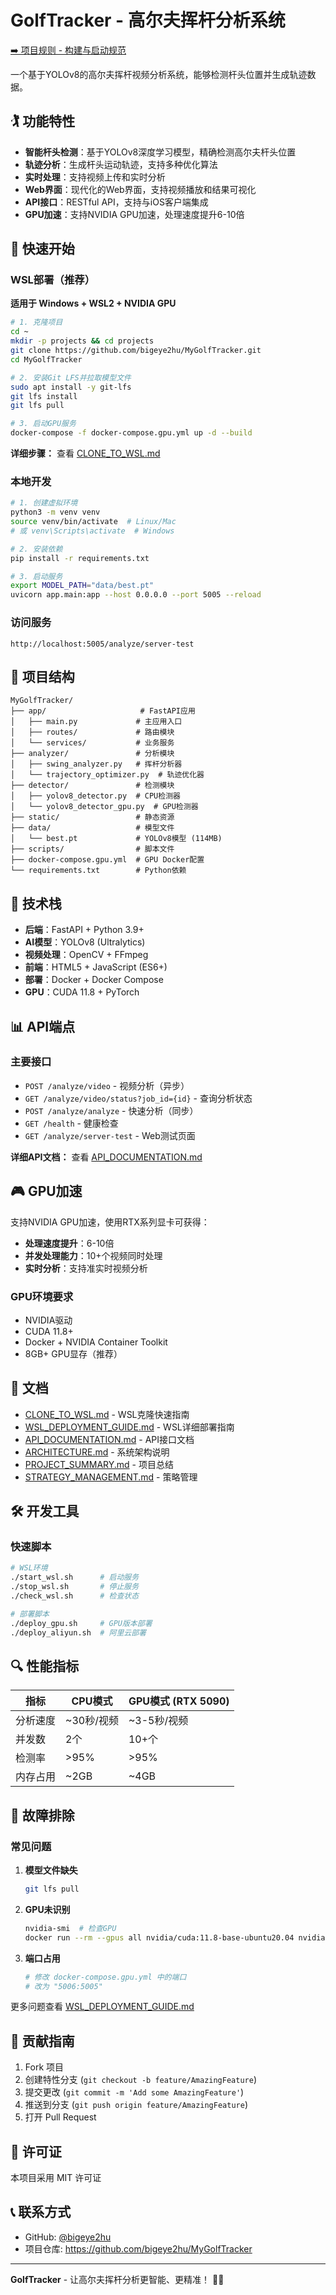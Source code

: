 # GolfTracker - 高尔夫挥杆分析系统

[➡️ 项目规则 - 构建与启动规范](PROJECT_RULES.md)

一个基于YOLOv8的高尔夫挥杆视频分析系统，能够检测杆头位置并生成轨迹数据。

## 🏌️ 功能特性

- **智能杆头检测**：基于YOLOv8深度学习模型，精确检测高尔夫杆头位置
- **轨迹分析**：生成杆头运动轨迹，支持多种优化算法
- **实时处理**：支持视频上传和实时分析
- **Web界面**：现代化的Web界面，支持视频播放和结果可视化
- **API接口**：RESTful API，支持与iOS客户端集成
- **GPU加速**：支持NVIDIA GPU加速，处理速度提升6-10倍

## 🚀 快速开始

### WSL部署（推荐）

**适用于 Windows + WSL2 + NVIDIA GPU**

```bash
# 1. 克隆项目
cd ~
mkdir -p projects && cd projects
git clone https://github.com/bigeye2hu/MyGolfTracker.git
cd MyGolfTracker

# 2. 安装Git LFS并拉取模型文件
sudo apt install -y git-lfs
git lfs install
git lfs pull

# 3. 启动GPU服务
docker-compose -f docker-compose.gpu.yml up -d --build
```

**详细步骤：** 查看 [CLONE_TO_WSL.md](CLONE_TO_WSL.md)

### 本地开发

```bash
# 1. 创建虚拟环境
python3 -m venv venv
source venv/bin/activate  # Linux/Mac
# 或 venv\Scripts\activate  # Windows

# 2. 安装依赖
pip install -r requirements.txt

# 3. 启动服务
export MODEL_PATH="data/best.pt"
uvicorn app.main:app --host 0.0.0.0 --port 5005 --reload
```

### 访问服务

```
http://localhost:5005/analyze/server-test
```

## 📁 项目结构

```
MyGolfTracker/
├── app/                     # FastAPI应用
│   ├── main.py             # 主应用入口
│   ├── routes/             # 路由模块
│   └── services/           # 业务服务
├── analyzer/               # 分析模块
│   ├── swing_analyzer.py   # 挥杆分析器
│   └── trajectory_optimizer.py  # 轨迹优化器
├── detector/               # 检测模块
│   ├── yolov8_detector.py  # CPU检测器
│   └── yolov8_detector_gpu.py  # GPU检测器
├── static/                 # 静态资源
├── data/                   # 模型文件
│   └── best.pt             # YOLOv8模型 (114MB)
├── scripts/                # 脚本文件
├── docker-compose.gpu.yml  # GPU Docker配置
└── requirements.txt        # Python依赖
```

## 🔧 技术栈

- **后端**：FastAPI + Python 3.9+
- **AI模型**：YOLOv8 (Ultralytics)
- **视频处理**：OpenCV + FFmpeg
- **前端**：HTML5 + JavaScript (ES6+)
- **部署**：Docker + Docker Compose
- **GPU**：CUDA 11.8 + PyTorch

## 📊 API端点

### 主要接口

- `POST /analyze/video` - 视频分析（异步）
- `GET /analyze/video/status?job_id={id}` - 查询分析状态
- `POST /analyze/analyze` - 快速分析（同步）
- `GET /health` - 健康检查
- `GET /analyze/server-test` - Web测试页面

**详细API文档：** 查看 [API_DOCUMENTATION.md](API_DOCUMENTATION.md)

## 🎮 GPU加速

支持NVIDIA GPU加速，使用RTX系列显卡可获得：
- **处理速度提升**：6-10倍
- **并发处理能力**：10+个视频同时处理
- **实时分析**：支持准实时视频分析

### GPU环境要求
- NVIDIA驱动
- CUDA 11.8+
- Docker + NVIDIA Container Toolkit
- 8GB+ GPU显存（推荐）

## 📖 文档

- [CLONE_TO_WSL.md](CLONE_TO_WSL.md) - WSL克隆快速指南
- [WSL_DEPLOYMENT_GUIDE.md](WSL_DEPLOYMENT_GUIDE.md) - WSL详细部署指南
- [API_DOCUMENTATION.md](API_DOCUMENTATION.md) - API接口文档
- [ARCHITECTURE.md](ARCHITECTURE.md) - 系统架构说明
- [PROJECT_SUMMARY.md](PROJECT_SUMMARY.md) - 项目总结
- [STRATEGY_MANAGEMENT.md](STRATEGY_MANAGEMENT.md) - 策略管理

## 🛠️ 开发工具

### 快速脚本

```bash
# WSL环境
./start_wsl.sh      # 启动服务
./stop_wsl.sh       # 停止服务
./check_wsl.sh      # 检查状态

# 部署脚本
./deploy_gpu.sh     # GPU版本部署
./deploy_aliyun.sh  # 阿里云部署
```

## 🔍 性能指标

| 指标 | CPU模式 | GPU模式 (RTX 5090) |
|------|---------|-------------------|
| 分析速度 | ~30秒/视频 | ~3-5秒/视频 |
| 并发数 | 2个 | 10+个 |
| 检测率 | >95% | >95% |
| 内存占用 | ~2GB | ~4GB |

## 🐛 故障排除

### 常见问题

1. **模型文件缺失**
   ```bash
   git lfs pull
   ```

2. **GPU未识别**
   ```bash
   nvidia-smi  # 检查GPU
   docker run --rm --gpus all nvidia/cuda:11.8-base-ubuntu20.04 nvidia-smi
   ```

3. **端口占用**
   ```bash
   # 修改 docker-compose.gpu.yml 中的端口
   # 改为 "5006:5005"
   ```

更多问题查看 [WSL_DEPLOYMENT_GUIDE.md](WSL_DEPLOYMENT_GUIDE.md#故障排除)

## 🤝 贡献指南

1. Fork 项目
2. 创建特性分支 (`git checkout -b feature/AmazingFeature`)
3. 提交更改 (`git commit -m 'Add some AmazingFeature'`)
4. 推送到分支 (`git push origin feature/AmazingFeature`)
5. 打开 Pull Request

## 📄 许可证

本项目采用 MIT 许可证

## 📞 联系方式

- GitHub: [@bigeye2hu](https://github.com/bigeye2hu)
- 项目仓库: https://github.com/bigeye2hu/MyGolfTracker

---

**GolfTracker** - 让高尔夫挥杆分析更智能、更精准！ 🏌️‍♂️
